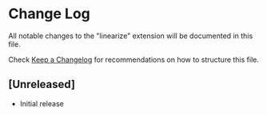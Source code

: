 # Change Log
All notable changes to the "linearize" extension will be documented in this file.

Check [Keep a Changelog](http://keepachangelog.com/) for recommendations on how to structure this file.

## [Unreleased]
- Initial release